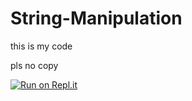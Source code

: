 # String-Manipulation

this is my code

pls no copy

[![Run on Repl.it](https://repl.it/badge/github/GreatCoder8000/String-Manipulation)](https://repl.it/github/GreatCoder8000/String-Manipulation)


